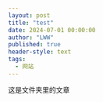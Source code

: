 ```yaml
---
layout: post
title: "test"
date: 2024-07-01 00:00:00
author: "LWW"
published: true
header-style: text
tags:
  - 网站
---
```


这是文件夹里的文章